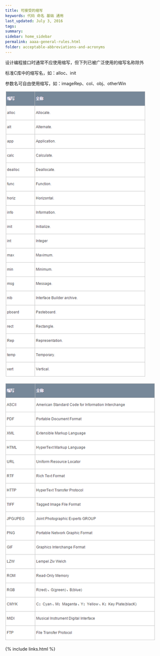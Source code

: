 ```yaml
---
title: 可接受的缩写
keywords: 代码 命名 基础 通用
last_updated: July 3, 2016
tags:
summary:
sidebar: home_sidebar
permalink: aaaa-general-rules.html
folder: acceptable-abbreviations-and-acronyms
---
```


设计编程接口时通常不应使用缩写，但下列已被广泛使用的缩写名称除外

标准C库中的缩写名，如：alloc、init

参数名可自由使用缩写，如：imageRep、col、obj、otherWin

![1441510759586621](assets/1441510759586621.png)



![1441510770883289](assets/1441510770883289.png)


{% include links.html %}
